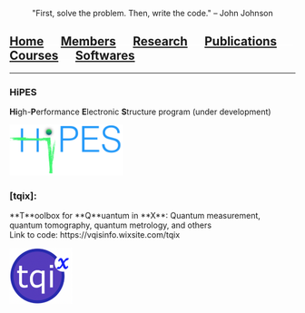 <p align="center">
"First, solve the problem. Then, write the code." – John Johnson
</p>

## [Home](index.md)<img src="test_space.png" width="30" height="1">[Members](members.md)<img src="test_space.png" width="30" height="1">[Research](research.md)<img src="test_space.png" width="30" height="1">[Publications](publications.md)<img src="test_space.png" width="30" height="1">[Courses](courses.md)<img src="test_space.png" width="30" height="1">[<ins>Softwares</ins>](softwares.md)


<hr style="solid blue">

### HiPES
**Hi**gh-**P**erformance **E**lectronic **S**tructure program (under development)

<p align="left">
<img src="hipes.png" width="200" height="90">
</p>


### [tqix]: 
<p>**T**oolbox for **Q**uantum in **X**: Quantum measurement, quantum tomography, quantum metrology, and others <br>
Link to code: https://vqisinfo.wixsite.com/tqix </p>
<p align="left">
<img src="tqix-logo.png" width="110" height="100">
</p>


